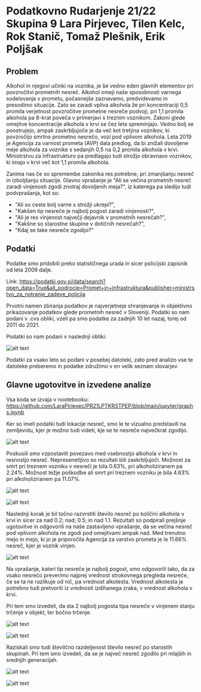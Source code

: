 # Podatkovno Rudarjenje 21/22 Skupina 9 Lara Pirjevec, Tilen Kelc, Rok Stanič, Tomaž Plešnik, Erik Poljšak

## Problem
Alkohol in njegovi učinki na voznika, je še vedno eden glavnih elementov pri povzročitvi prometnih nesreč. Alkohol omeji naše sposobnosti varnega sodelovanja v prometu, počasnejše zaznavamo, predvidevamo in presodimo situacije. Zato se zaradi vpliva alkohola že pri koncentraciji 0,5 promila verjetnost povzročitve prometne nesreče podvoji, pri 1,1 promila alkohola pa 8-krat poveča v primerjavi s treznim voznikom.
Zakoni glede omejitve koncentracije alkohola v krvi se čez leta spreminjajo. Vedno bolj se poostrujejo, ampak zaskrbljujoče je da več kot tretjina voznikov, ki povzročijo smrtno prometno nesrečo, vozi pod vplivom alkohola.
Leta 2019 je Agencija za varnost prometa (AVP) dala predlog, da bi znižali dovoljene meje alkohola za voznike s sedanjih 0,5 na 0,2 promila alkohola v krvi. Ministrstvu za infrastrukturo pa predlagajo tudi strožjo obravnavo voznikov, ki imajo v krvi več kot 1,1 promila alkohola.

Zanima nas če so spremembe zakonika res potrebne, pri zmanjšanju nesreč in izboljšanju situacije. Glavno vprašanje je "Ali se večina prometnih nesreč zaradi vinjenosti zgodi znotraj dovoljenih meja?", iz katerega pa sledijo tudi podvprašanja, kot so:
-	 "Ali so ceste bolj varne s strožji ukrepi?",
-	"Kakšen tip nesreče je najbolj pogost zaradi vinjenosti?",
-	"Ali je res vinjenost največji dejavnik v prometnih nesrečah?",
-	"Kakšne so starostne skupine v dotičnih nesrečah?",
-	"Kdaj se take nesreče zgodijo?"

## Podatki
Podatke smo pridobili preko statističnega urada in sicer policijski zapisnik od leta 2009 dalje. 

Link: https://podatki.gov.si/data/search?open_data=True&all_podrocje=Promet+in+infrastruktura&publisher=ministrstvo_za_notranje_zadeve_policija 

Prvotni namen zbiranja podatkov je najverjetneje shranjevanje in objektivno prikazovanje podatkov glede prometnih nesreč v Sloveniji. 
Podatki  so nam podani v .cvs obliki, vzeli pa smo podatke za zadnjih 10 let nazaj, torej od 2011 do 2021. 

Podatki so nam podani v naslednji obliki: 

![alt text](/images/izgled.jpg)
 
Podatki za vsako leto so podani v posebej datoteki, zato pred analizo vse te datoteke preberemo in podatke združimo v en velik seznam slovarjev.

## Glavne ugotovitve in izvedene analize
Vsa koda se izvaja v nootebooku: https://github.com/LaraPirjevec/PR21LPTKRSTPEP/blob/main/jupyter/graphs.ipynb 

Ker so imeli podatki tudi lokacije nesreč, smo le te vizualno predstavili na zemljevidu, kjer je možno tudi videti, kje se te nesreče največkrat zgodijo. 

![alt text](/images/zemljevid.jpg)

Poskusili smo vzpostaviti povezavo med vsebnostjo alkohola v krvi in resnostjo nesreč. 
Nepresenetljivo so rezultati bili zaskrbljujoči. Možnost za smrt pri treznem vozniku v nesreči je bila 0.63%, pri alkoholiziranem pa 2.24%. Možnost težje poškodbe ali smrt pri treznem vozniku je bila 4.63% pri alkoholiziranem pa 11.07%.
 
![alt text](/images/podatki.jpg)

![alt text](/images/graf_podatki.jpg)

Naslednji korak je bil točno razvrstiti  število nesreč po količini alkohola v krvi in sicer za nad 0.2; nad; 0.5; in nad 1.1.
Rezultati so podpirali prejšnje ugotovitve in odgovorili na naše zastavljeno vprašanje, da se večina nesreč pod vplivom alkohola ne zgodi pod omejitvami ampak nad. Med trenutno mejo in mejo, ki jo je priporočila Agencija za varstvo prometa je le 11.66% nesreč, kjer je voznik vinjen.
 
![alt text](/images/razporeditev_alkohola.jpg)
 
Na vprašanje, kateri tip nesreče je najbolj pogost, smo odgovorili tako, da za vsako nesrečo preverimo najprej vrednost strokovnega pregleda nesreče, če se ta ne razlikuje od nič, pa vrednost alkotesta. Vrednost alkotesta je potrebno tudi pretvoriti iz vrednosti izdihanega zraka, v vrednost alkohola v krvi. 

Pri tem smo izvedeli, da sta 2 najbolj pogosta tipa nesreče v vinjenem stanju trčenje v objekt, ter bočno trčenje.
 
![alt text](/images/graf_tip_nesrec.jpg)

![alt text](/images/podatki_tip_nesrec.jpg)




Raziskali smo tudi številčno razdeljenost število nesreč po starostih skupinah. Pri tem smo izvedeli, da se je največ nesreč zgodilo pri mlajših in srednjih generacijah.

![alt text](/images/podatki_starost.jpg)

![alt text](/images/graf_starost.jpg)

 
 
 
 
